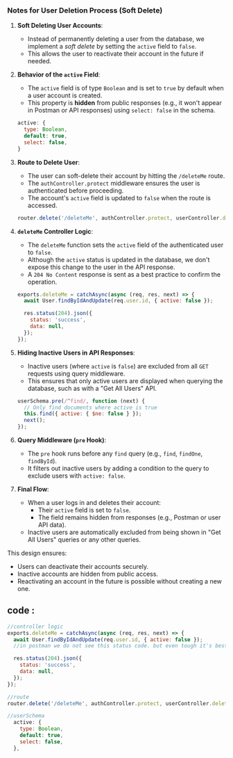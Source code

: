 ### Notes for User Deletion Process (Soft Delete)

1. **Soft Deleting User Accounts**:
   - Instead of permanently deleting a user from the database, we implement a _soft delete_ by setting the `active` field to `false`.
   - This allows the user to reactivate their account in the future if needed.
2. **Behavior of the `active` Field**:

   - The `active` field is of type `Boolean` and is set to `true` by default when a user account is created.
   - This property is **hidden** from public responses (e.g., it won't appear in Postman or API responses) using `select: false` in the schema.

   ```jsx
   active: {
     type: Boolean,
     default: true,
     select: false,
   }
   ```

3. **Route to Delete User**:

   - The user can soft-delete their account by hitting the `/deleteMe` route.
   - The `authController.protect` middleware ensures the user is authenticated before proceeding.
   - The account's `active` field is updated to `false` when the route is accessed.

   ```jsx
   router.delete('/deleteMe', authController.protect, userController.deleteMe);
   ```

4. **`deleteMe` Controller Logic**:

   - The `deleteMe` function sets the `active` field of the authenticated user to `false`.
   - Although the `active` status is updated in the database, we don't expose this change to the user in the API response.
   - A `204 No Content` response is sent as a best practice to confirm the operation.

   ```jsx
   exports.deleteMe = catchAsync(async (req, res, next) => {
     await User.findByIdAndUpdate(req.user.id, { active: false });

     res.status(204).json({
       status: 'success',
       data: null,
     });
   });
   ```

5. **Hiding Inactive Users in API Responses**:

   - Inactive users (where `active` is `false`) are excluded from all `GET` requests using query middleware.
   - This ensures that only active users are displayed when querying the database, such as with a "Get All Users" API.

   ```jsx
   userSchema.pre(/^find/, function (next) {
     // Only find documents where active is true
     this.find({ active: { $ne: false } });
     next();
   });
   ```

6. **Query Middleware (`pre` Hook)**:
   - The `pre` hook runs before any `find` query (e.g., `find`, `findOne`, `findById`).
   - It filters out inactive users by adding a condition to the query to exclude users with `active: false`.
7. **Final Flow**:
   - When a user logs in and deletes their account:
     - Their `active` field is set to `false`.
     - The field remains hidden from responses (e.g., Postman or user API data).
   - Inactive users are automatically excluded from being shown in "Get All Users" queries or any other queries.

This design ensures:

- Users can deactivate their accounts securely.
- Inactive accounts are hidden from public access.
- Reactivating an account in the future is possible without creating a new one.

## code :

```js
//controller logic
exports.deleteMe = catchAsync(async (req, res, next) => {
  await User.findByIdAndUpdate(req.user.id, { active: false });
  //in postman we do not see this status code. but even tough it's best practice to send a response.

  res.status(204).json({
    status: 'success',
    data: null,
  });
});
```

```js
//route
router.delete('/deleteMe', authController.protect, userController.deleteMe);
```

```js
//userSchema
  active: {
    type: Boolean,
    default: true,
    select: false,
  },

```
